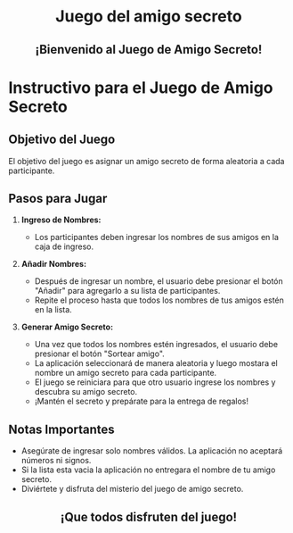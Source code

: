 <h1 align="center">  Juego del amigo secreto </h1>

<h2 align="center" >¡Bienvenido al Juego de Amigo Secreto! </h2>

 # Instructivo para el Juego de Amigo Secreto

## Objetivo del Juego
El objetivo del juego es asignar un amigo secreto de forma aleatoria a cada participante.

## Pasos para Jugar

1. **Ingreso de Nombres:**
   - Los participantes deben ingresar los nombres de sus amigos en la caja de ingreso.
   

2. **Añadir Nombres:**
   - Después de ingresar un nombre, el usuario debe presionar el botón "Añadir" para agregarlo a su lista de participantes.
   - Repite el proceso hasta que todos los nombres de tus amigos estén en la lista.
     
3. **Generar Amigo Secreto:**
   - Una vez que todos los nombres estén ingresados, el usuario debe presionar el botón "Sortear amigo".
   - La aplicación seleccionará de manera aleatoria y luego mostara el nombre un amigo secreto para cada participante.
   - El juego se reiniciara para que otro usuario ingrese los nombres y descubra su amigo secreto.
   - ¡Mantén el secreto y prepárate para la entrega de regalos!

## Notas Importantes
- Asegúrate de ingresar solo nombres válidos. La aplicación no aceptará números ni signos.
- Si la lista esta vacia la aplicación no entregara el nombre de tu amigo secreto. 
- Diviértete y disfruta del misterio del juego de amigo secreto.

<h2 align="center" >¡Que todos disfruten del juego!</h2>



